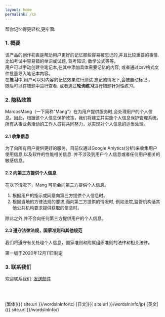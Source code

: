 ```yaml
---
layout: home
permalink: /cn
---
```


帮你记忆得更轻松,更牢固.

<!--#### 快速索引

- <a href="#summary">概要</a>
- <a href="#guide">使用教程</a>
- <a href="#privacy">隐私政策</a>
- <a href="#contact">联系我们</a>
- <a href="#notice">通知</a>-->

<h3 id="summary">1. 概要
</h3>

该产品的创作初衷是帮助用户更好的记忆那些容易被忘记的,并且比较重要的事情.<br>
比如考试中容易错的单词或试题, 驾考知识, 数学公式等等。<br>
用户可以手动创建空笔记本,在其中添加具体需要记忆的内容; 或者通过csv格式文件批量导入笔记本内容。<br>
在**练习**中,用户可以对内容的记忆效果进行测试.忘记的情况下,会被自动标记.。<br>
随后可以在错题中进行查看. 或者通过**轮询练习**进行错题针对性练习。

<!--
<h3 id="guide">使用教程
</h3>

#### 1. 笔记本的创建和配置

1. 通过本地CSV文件导入
2. 
#### 2. 练习开始
-->

<h3 id="privacy">2. 隐私政策
</h3>

MarcosMang（一下简称"Mang"）在为用户提供服务时,会处理用户的个人信息。因此，根据该个人信息保护政策，我们将建立并实施个人信息保护管理系统，所有从事业务活动的工作人员将共同努力，以实现对个人信息的适当处理。

#### 2.1 收集信息
为了向所有用户提供更好的服务，目前仅通过Google Anlytics(分析)来收集用户使用信息,以及软件的性能相关信息. 并不涉及到用户个人信息或者任何用户相关的敏感信息。

#### 2.2 向第三方提供个人信息
在以下情况下，Mang 可能会向第三方提供个人信息。

1. 根据用户的指示或同意向第三方提供个人信息时。
2. 根据当地的方律法规的要求,而向第三方提供的情况时, 例如法院,监管机构活其他公共机构要求提供获取的信息时。

除此之外,并不会向任何第三方提供用户的个人信息。

#### 2.3 遵守法律法规，国家准则和其他规范
我们将遵守有关处理个人信息，国家准则和附属组织准则的法律和相关法律。

第一版于2020年12月11日制定

<h3 id="contact">3. 联系我们
</h3>

欢迎联系我们: <a href="mailto:lingfengmarskey@gmail.com?subject=WordsIn咨询">发送邮件</a>

<br>
<br>

[繁体]({{ site.url }}/wordsInInfo/tc)
[日文]({{ site.url }}/wordsInInfo/jp)
[英文]({{ site.url }}/wordsInInfo/)

<!--<h3 id="notice">4. 通知
</h3>
-->
<!--<h5 id="qa">常见问题</h5>
>  csv文件的格式要求?
> > 文件格式要求如下
-->
